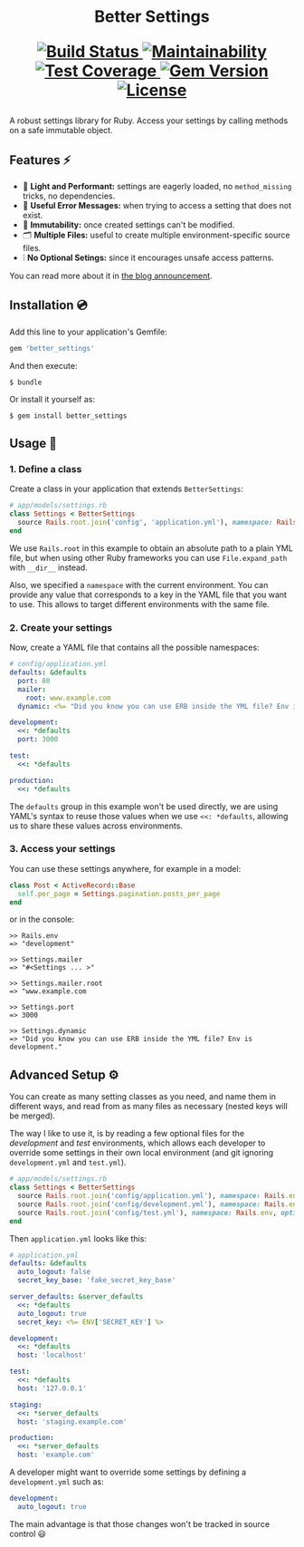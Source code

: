 <h1 align="center">
Better Settings
<p align="center">
  <a href="https://github.com/ElMassimo/better_settings/actions">
    <img alt="Build Status" src="https://github.com/ElMassimo/better_settings/workflows/build/badge.svg"/>
  </a>
  <a href="https://codeclimate.com/github/ElMassimo/better_settings">
    <img alt="Maintainability" src="https://codeclimate.com/github/ElMassimo/better_settings/badges/gpa.svg"/>
  </a>
  <a href="https://codeclimate.com/github/ElMassimo/better_settings">
    <img alt="Test Coverage" src="https://codeclimate.com/github/ElMassimo/better_settings/badges/coverage.svg"/>
  </a>
  <a href="https://rubygems.org/gems/better_settings">
    <img alt="Gem Version" src="https://img.shields.io/gem/v/better_settings.svg?colorB=e9573f"/>
  </a>
  <a href="https://github.com/ElMassimo/better_settings/blob/master/LICENSE.txt">
    <img alt="License" src="https://img.shields.io/badge/license-MIT-428F7E.svg"/>
  </a>
</p>
</h1>

A robust settings library for Ruby. Access your settings by calling methods on a safe immutable object.

## Features ⚡️

- 🚀 __Light and Performant:__ settings are eagerly loaded, no `method_missing` tricks, no dependencies.
- 💬 __Useful Error Messages:__ when trying to access a setting that does not exist.
- 💎 __Immutability:__ once created settings can't be modified.
- 🗂 __Multiple Files:__ useful to create multiple environment-specific source files.
- ❕ __No Optional Setings:__ since it encourages unsafe access patterns.

You can read more about it in [the blog announcement](https://maximomussini.com/posts/better-settings/).


## Installation 💿

Add this line to your application's Gemfile:

```ruby
gem 'better_settings'
```

And then execute:

    $ bundle

Or install it yourself as:

    $ gem install better_settings

## Usage 🚀

### 1. Define a class

Create a class in your application that extends `BetterSettings`:

```ruby
# app/models/settings.rb
class Settings < BetterSettings
  source Rails.root.join('config', 'application.yml'), namespace: Rails.env
end
```

We use `Rails.root` in this example to obtain an absolute path to a plain YML file,
but when using other Ruby frameworks you can use `File.expand_path` with `__dir__` instead.

Also, we specified a `namespace` with the current environment. You can provide
any value that corresponds to a key in the YAML file that you want to use.
This allows to target different environments with the same file.

### 2. Create your settings

Now, create a YAML file that contains all the possible namespaces:

```yaml
# config/application.yml
defaults: &defaults
  port: 80
  mailer:
    root: www.example.com
  dynamic: <%= "Did you know you can use ERB inside the YML file? Env is #{ Rails.env }." %>

development:
  <<: *defaults
  port: 3000

test:
  <<: *defaults

production:
  <<: *defaults
```

The `defaults` group in this example won't be used directly, we are using YAML's
syntax to reuse those values when we use `<<: *defaults`, allowing us to share
these values across environments.

### 3. Access your settings

You can use these settings anywhere, for example in a model:

```ruby
class Post < ActiveRecord::Base
  self.per_page = Settings.pagination.posts_per_page
end
```

or in the console:

```
>> Rails.env
=> "development"

>> Settings.mailer
=> "#<Settings ... >"

>> Settings.mailer.root
=> "www.example.com

>> Settings.port
=> 3000

>> Settings.dynamic
=> "Did you know you can use ERB inside the YML file? Env is development."
```

## Advanced Setup ⚙

You can create as many setting classes as you need, and name them in different ways, and read from as many files as necessary (nested keys will be merged).

The way I like to use it, is by reading a few optional files for the _development_ and _test_ environments, which allows each developer to override some settings in their own local environment (and git ignoring `development.yml` and `test.yml`).

```ruby
# app/models/settings.rb
class Settings < BetterSettings
  source Rails.root.join('config/application.yml'), namespace: Rails.env
  source Rails.root.join('config/development.yml'), namespace: Rails.env, optional: true if Rails.env.development?
  source Rails.root.join('config/test.yml'), namespace: Rails.env, optional: true if Rails.env.test?
end
```

Then `application.yml` looks like this:

```yaml
# application.yml
defaults: &defaults
  auto_logout: false
  secret_key_base: 'fake_secret_key_base'

server_defaults: &server_defaults
  <<: *defaults
  auto_logout: true
  secret_key: <%= ENV['SECRET_KEY'] %>

development:
  <<: *defaults
  host: 'localhost'

test:
  <<: *defaults
  host: '127.0.0.1'

staging:
  <<: *server_defaults
  host: 'staging.example.com'

production:
  <<: *server_defaults
  host: 'example.com'
```

A developer might want to override some settings by defining a `development.yml` such as:

```yaml
development:
  auto_logout: true
````

The main advantage is that those changes won't be tracked in source control :smiley:
